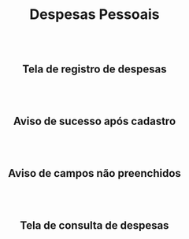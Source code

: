
<h1 align="center" >Despesas Pessoais</h1>
<br><br>
<div align="center">
<img src="https://user-images.githubusercontent.com/90112622/191152336-149c2918-7cc0-4491-b605-e3d23d2092d3.png" alt="">
<h2>Tela de registro de despesas</h2>
<br><br>
<div align="center">
<img src="https://user-images.githubusercontent.com/90112622/191152331-3ac9174b-474c-4788-9ed2-77943ab1f806.png" alt="">
<h2>Aviso de sucesso após cadastro</h2>
<br><br>
<div align="center">
<img src="https://user-images.githubusercontent.com/90112622/191152326-8d1f0bbe-d6eb-4165-b652-5536fa478b0b.png" alt="">
<h2>Aviso de campos não preenchidos</h2>
<br><br>
<img src="https://user-images.githubusercontent.com/90112622/191153529-e21e0c06-5071-43fa-a1f8-531997b45cba.png" alt="">
<h2>Tela de consulta de despesas</h2>


